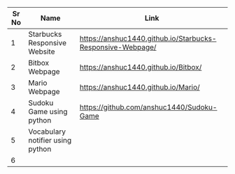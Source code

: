 | Sr No | Name                                                         | Link                                             |
| ----- | ------------------------------------------------------------ | ----------------------------------- |
| 1     |       Starbucks Responsive Website                           |  https://anshuc1440.github.io/Starbucks-Responsive-Webpage/    |
| 2     |              Bitbox Webpage                                  |  https://anshuc1440.github.io/Bitbox/
| 3     |              Mario Webpage                                    |  https://anshuc1440.github.io/Mario/    |
| 4     |          Sudoku Game using python     |     https://github.com/anshuc1440/Sudoku-Game |
| 5     |             Vocabulary notifier using python  |      |
| 6     |               |      |

